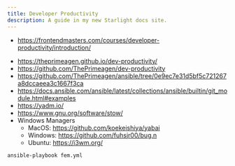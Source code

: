 ```yaml
---
title: Developer Productivity
description: A guide in my new Starlight docs site.
---
```


- <https://frontendmasters.com/courses/developer-productivity/introduction/>

* <https://theprimeagen.github.io/dev-productivity/>
* <https://github.com/ThePrimeagen/dev-productivity>
* <https://github.com/ThePrimeagen/ansible/tree/0e9ec7e31d5bf5c721267a8dccaeea3c1667f3ca>
* <https://docs.ansible.com/ansible/latest/collections/ansible/builtin/git_module.html#examples>
* <https://yadm.io/>
* <https://www.gnu.org/software/stow/>
* Windows Managers
  - MacOS: <https://github.com/koekeishiya/yabai>
  * Windows: <https://github.com/fuhsjr00/bug.n>
  * Ubuntu: <https://i3wm.org/>

```bash
ansible-playbook fem.yml
```
